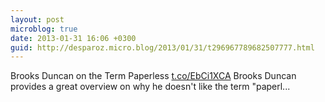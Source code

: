 ```yaml
---
layout: post
microblog: true
date: 2013-01-31 16:06 +0300
guid: http://desparoz.micro.blog/2013/01/31/t296967789682507777.html
---
```

Brooks Duncan on the Term Paperless [t.co/EbCi1XCA](http://t.co/EbCi1XCA) Brooks Duncan provides a great overview on why he doesn't like the term "paperl...
